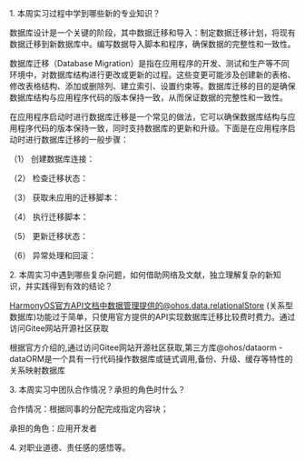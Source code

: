 1. 本周实习过程中学到哪些新的专业知识？

数据库设计是一个关键的阶段，其中数据迁移和导入：制定数据迁移计划，将现有数据迁移到新数据库中。编写数据导入脚本和程序，确保数据的完整性和一致性。

数据库迁移（Database Migration）是指在应用程序的开发、测试和生产等不同环境中，对数据库结构进行更改或更新的过程。这些变更可能涉及创建新的表格、修改表格结构、添加或删除列、建立索引、设置约束等。数据库迁移的目的是确保数据库结构与应用程序代码的版本保持一致，从而保证数据的完整性和一致性。

在应用程序启动时进行数据库迁移是一个常见的做法，它可以确保数据库结构与应用程序代码的版本保持一致，同时支持数据库的更新和升级。下面是在应用程序启动时进行数据库迁移的一般步骤：

（1） 创建数据库连接：

（2） 检查迁移状态：

（3） 获取未应用的迁移脚本：

（4） 执行迁移脚本：

（5） 更新迁移状态：

（6） 异常处理和回滚：

2. 本周实习中遇到哪些复杂问题，如何借助网络及文献，独立理解复杂的新知识，并实践得到有效的结论？

HarmonyOS官方API文档中数据管理提供的@ohos.data.relationalStore (关系型数据库)功能过于简单，只使用官方提供的API实现数据库迁移比较费时费力。通过访问Gitee网站开源社区获取

根据官方介绍的,通过访问Gitee网站开源社区获取,第三方库@ohos/dataorm - dataORM是一个具有一行代码操作数据库或链式调用,备份、升级、缓存等特性的关系映射数据库

3. 本周实习中团队合作情况？承担的角色时什么？

合作情况：根据同事的分配完成指定内容块；

承担的角色：应用开发者

4. 对职业道德、责任感的感悟等。